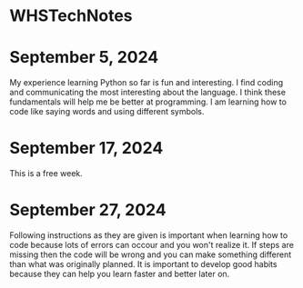 # WHSTechNotes
# September 5, 2024
 My experience learning Python so far is fun and interesting. I find coding and communicating the most interesting about the language. I think these fundamentals will help me be better at programming. I am learning how to code like saying words and using different symbols.
# September 17, 2024
This is a free week.
# September 27, 2024
Following instructions as they are given is important when learning how to code because lots of errors can occour and you won't realize it. If steps are missing then the code will be wrong and you can make something different than what was originally planned. It is important to develop good habits because they can help you learn faster and better later on.
